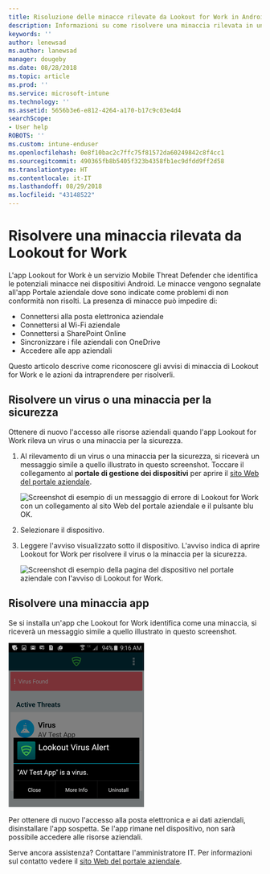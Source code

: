 ```yaml
---
title: Risoluzione delle minacce rilevate da Lookout for Work in Android | Microsoft Docs
description: Informazioni su come risolvere una minaccia rilevata in un dispositivo Android dall'app Lookout for Work.
keywords: ''
author: lenewsad
ms.author: lanewsad
manager: dougeby
ms.date: 08/28/2018
ms.topic: article
ms.prod: ''
ms.service: microsoft-intune
ms.technology: ''
ms.assetid: 5656b3e6-e812-4264-a170-b17c9c03e4d4
searchScope:
- User help
ROBOTS: ''
ms.custom: intune-enduser
ms.openlocfilehash: 0e8f10bac2c7ffc75f81572da60249842c8f4cc1
ms.sourcegitcommit: 490365fb8b5405f323b4358fb1ec9dfdd9ff2d58
ms.translationtype: HT
ms.contentlocale: it-IT
ms.lasthandoff: 08/29/2018
ms.locfileid: "43148522"
---
```

# <a name="resolve-a-threat-found-by-lookout-for-work"></a>Risolvere una minaccia rilevata da Lookout for Work  

L'app Lookout for Work è un servizio Mobile Threat Defender che identifica le potenziali minacce nei dispositivi Android. Le minacce vengono segnalate all'app Portale aziendale dove sono indicate come problemi di non conformità non risolti. La presenza di minacce può impedire di:

* Connettersi alla posta elettronica aziendale
* Connettersi al Wi-Fi aziendale
* Connettersi a SharePoint Online
* Sincronizzare i file aziendali con OneDrive
* Accedere alle app aziendali

Questo articolo descrive come riconoscere gli avvisi di minaccia di Lookout for Work e le azioni da intraprendere per risolverli. 

## <a name="troubleshoot-virus-or-security-threat"></a>Risolvere un virus o una minaccia per la sicurezza  
Ottenere di nuovo l'accesso alle risorse aziendali quando l'app Lookout for Work rileva un virus o una minaccia per la sicurezza.  

1. Al rilevamento di un virus o una minaccia per la sicurezza, si riceverà un messaggio simile a quello illustrato in questo screenshot. Toccare il collegamento al **portale di gestione dei dispositivi** per aprire il [sito Web del portale aziendale](https://portal.manage.microsoft.com/devices).  

    ![Screenshot di esempio di un messaggio di errore di Lookout for Work con un collegamento al sito Web del portale aziendale e il pulsante blu OK.](./media/mtd-go-to-device-management-portal-android.png)

2. Selezionare il dispositivo.  
3. Leggere l'avviso visualizzato sotto il dispositivo. L'avviso indica di aprire Lookout for Work per risolvere il virus o la minaccia per la sicurezza. 

    ![Screenshot di esempio della pagina del dispositivo nel portale aziendale con l'avviso di Lookout for Work.](./media/CP-lookout-virus-banner-1808.png)  

## <a name="troubleshoot-an-app-threat"></a>Risolvere una minaccia app  

Se si installa un'app che Lookout for Work identifica come una minaccia, si riceverà un messaggio simile a quello illustrato in questo screenshot.  

![Screenshot di esempio che illustra un messaggio di avviso virus di Lookout sopra l'interfaccia dell'app Lookout for Work. Sono disponibili tre pulsanti: "Close" (Chiudi), "More Info" (Altre informazioni) e "Uninstall" (Disinstalla).](./media/lookout-virus-alert-android.png)  

Per ottenere di nuovo l'accesso alla posta elettronica e ai dati aziendali, disinstallare l'app sospetta. Se l'app rimane nel dispositivo, non sarà possibile accedere alle risorse aziendali.    

Serve ancora assistenza? Contattare l'amministratore IT. Per informazioni sul contatto vedere il [sito Web del portale aziendale](https://go.microsoft.com/fwlink/?linkid=2010980).  
